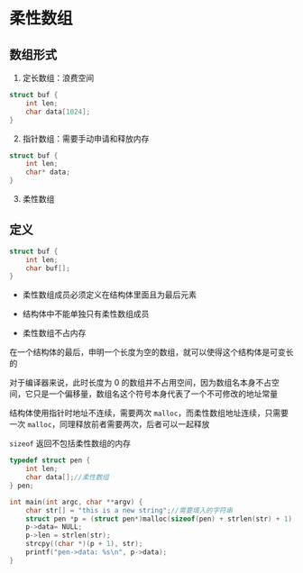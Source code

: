 # 柔性数组

## 数组形式

1. 定长数组：浪费空间

```cpp
struct buf {
    int len;
    char data[1024];
}
```

2. 指针数组：需要手动申请和释放内存

```cpp
struct buf {
    int len;
    char* data;
}
```

3. 柔性数组

## 定义

```cpp
struct buf {
    int len;
    char buf[];
}
```

- 柔性数组成员必须定义在结构体里面且为最后元素

- 结构体中不能单独只有柔性数组成员

- 柔性数组不占内存

在一个结构体的最后，申明一个长度为空的数组，就可以使得这个结构体是可变长的

对于编译器来说，此时长度为 0 的数组并不占用空间，因为数组名本身不占空间，它只是一个偏移量，数组名这个符号本身代表了一个不可修改的地址常量

结构体使用指针时地址不连续，需要两次 `malloc`，而柔性数组地址连续，只需要一次 `malloc`，同理释放前者需要两次，后者可以一起释放

`sizeof` 返回不包括柔性数组的内存

```cpp
typedef struct pen {
    int len;
    char data[];//柔性数组
} pen;

int main(int argc, char **argv) {
    char str[] = "this is a new string";//需要填入的字符串
    struct pen *p = (struct pen*)malloc(sizeof(pen) + strlen(str) + 1);
    p->data= NULL;
    p->len = strlen(str);
    strcpy((char *)(p + 1), str);
    printf("pen->data: %s\n", p->data);
}
```